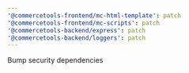 ```yaml
---
'@commercetools-frontend/mc-html-template': patch
'@commercetools-frontend/mc-scripts': patch
'@commercetools-backend/express': patch
'@commercetools-backend/loggers': patch
---
```


Bump security dependencies
